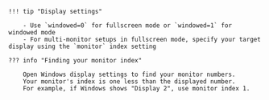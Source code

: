     !!! tip "Display settings"

        - Use `windowed=0` for fullscreen mode or `windowed=1` for windowed mode
        - For multi-monitor setups in fullscreen mode, specify your target display using the `monitor` index setting

    ??? info "Finding your monitor index"

        Open Windows display settings to find your monitor numbers.  
        Your monitor's index is one less than the displayed number.    
        For example, if Windows shows "Display 2", use monitor index 1.